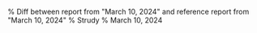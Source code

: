 % Diff between report from "March 10, 2024" and reference report from "March 10, 2024"
% Strudy
% March 10, 2024


